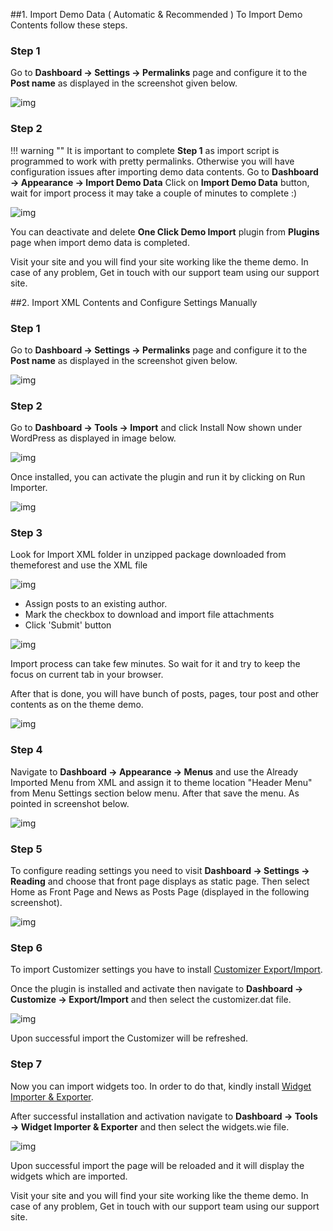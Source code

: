 ##1. Import Demo Data ( Automatic & Recommended )
To Import Demo Contents follow these steps.

### **Step 1**
Go to **Dashboard &rarr; Settings &rarr; Permalinks** page and configure it to the **Post name** as displayed in the screenshot given below.

![img](img/install-10.png)

### **Step 2**

!!! warning ""
    It is important to complete **Step 1** as import script is programmed to work with pretty permalinks. Otherwise you will have configuration issues after importing demo data contents.
Go to **Dashboard &rarr; Appearance &rarr; Import Demo Data** Click on **Import Demo Data** button, wait for import process it may take a couple of minutes to complete :)

![img](img/08-install.png)
    
You can deactivate and delete **One Click Demo Import** plugin from **Plugins** page when import demo data is completed.

Visit your site and you will find your site working like the theme demo. In case of any problem, Get in touch with our support team using our support site.

##2. Import XML Contents and Configure Settings Manually
### **Step 1**
Go to **Dashboard &rarr; Settings &rarr; Permalinks** page and configure it to the **Post name** as displayed in the screenshot given below.

![img](img/install-10.png)

### **Step 2**

Go to **Dashboard &rarr; Tools &rarr; Import** and click Install Now shown under WordPress as displayed in image below.

![img](img/install-wordpress-importer.png)

Once installed, you can activate the plugin and run it by clicking on Run Importer.

![img](img/run-wordpress-importer.png)

### **Step 3**
Look for Import XML folder in unzipped package downloaded from themeforest and use the XML file 

![img](img/upload-and-import.png)

* Assign posts to an existing author.
* Mark the checkbox to download and import file attachments
* Click 'Submit' button

![img](img/assgin-posts.png)

Import process can take few minutes. So wait for it and try to keep the focus on current tab in your browser.

After that is done, you will have bunch of posts, pages, tour post and other contents as on the theme demo.

![img](img/importer-all-done.png)

### **Step 4**

Navigate to **Dashboard &rarr; Appearance &rarr; Menus** and use the Already Imported Menu from XML and assign it to theme location "Header Menu" from Menu Settings section below menu. After that save the menu. As pointed in screenshot below.

![img](img/header-menu.png)

### **Step 5**

To configure reading settings you need to visit **Dashboard &rarr; Settings &rarr; Reading** and choose that front page displays as static page. Then select Home as Front Page and News as Posts Page (displayed in the following screenshot).

![img](img/install-09.png)

### **Step 6**

To import Customizer settings you have to install [ Customizer Export/Import](https://wordpress.org/plugins/customizer-export-import/).

Once the plugin is installed and activate then navigate to **Dashboard &rarr; Customize &rarr; Export/Import** and then select the customizer.dat file.

![img](img/import-customizer-settings.png)

Upon successful import the Customizer will be refreshed.

### **Step 7**

Now you can import widgets too. In order to do that, kindly install [Widget Importer & Exporter](https://wordpress.org/plugins/widget-importer-exporter/).


After successful installation and activation navigate to **Dashboard &rarr; Tools &rarr; Widget Importer & Exporter** and then select the widgets.wie file.

![img](img/import-widget-settings.png)

Upon successful import the page will be reloaded and it will display the widgets which are imported.

Visit your site and you will find your site working like the theme demo. In case of any problem, Get in touch with our support team using our support site.

